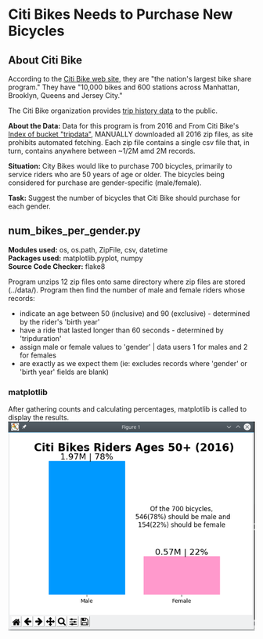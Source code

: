 # Citi Bikes Needs to Purchase New Bicycles  
## About Citi Bike  
According to the [Citi Bike web site](https://www.citibikenyc.com/), they are "the nation's largest
bike share program." They have "10,000 bikes and 600 stations across Manhattan, Brooklyn, Queens and
Jersey City."  
  
The Citi Bike organization provides [trip history data](https://www.citibikenyc.com/system-data) to
the public.

**About the Data:** Data for this program is from 2016 and From Citi Bike's [Index of bucket "tripdata"](https://s3.amazonaws.com/tripdata/index.html), MANUALLY downloaded all 2016 zip files, as site prohibits automated fetching.
Each zip file contains a single csv file that, in turn, contains anywhere between ~1/2M amd 2M records.

**Situation:** City Bikes would like to purchase 700 bicycles, primarily to service riders who are
50 years of age or older. The bicycles being considered for purchase are gender-specific (male/female).  
  
**Task:** Suggest the number of bicycles that Citi Bike should purchase for each gender.  
  
## num_bikes_per_gender.py  
**Modules used:** os, os.path, ZipFile, csv, datetime  
**Packages used:** matplotlib.pyplot, numpy  
**Source Code Checker:** flake8  
  
Program unzips 12 zip files onto same directory where zip files are stored (../data/).
Program then find the number of male and female riders whose records:
* indicate an age between 50 (inclusive) and 90 (exclusive) - determined by the rider's 'birth year'  
* have a ride that lasted longer than 60 seconds - determined by 'tripduration'  
* assign male or female values to 'gender' | data users 1 for males and 2 for females  
* are exactly as we expect them (ie: excludes records where 'gender' or 'birth year' fields are blank)  

### matplotlib  
After gathering counts and calculating percentages, matplotlib is called to display the results.
![Number of Male and Female Bicycles to Purchase](01_citi-bikes-mf.png)
